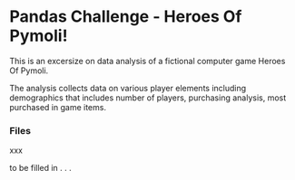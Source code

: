 # Pandas Challenge - Heroes Of Pymoli!  

This is an excersize on data analysis of a fictional computer game Heroes Of Pymoli.  

The analysis collects data on various player elements including demographics that includes number of players, purchasing analysis, most purchased in game items.

### Files

xxx

to be filled in . . .